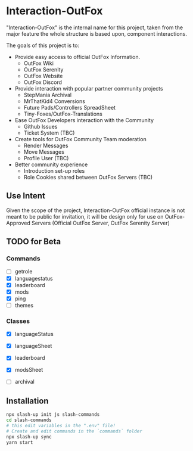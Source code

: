 # Interaction-OutFox

"Interaction-OutFox" is the internal name for this project, taken from the major feature the whole structure is based upon, component interactions.

The goals of this project is to:

- Provide easy access to official OutFox Information.
	- OutFox Wiki
	- OutFox Serenity
	- OutFox Website
	- OutFox Discord
- Provide interaction with popular partner community projects
	- StepMania Archival
	- MrThatKid4 Conversions
	- Future Pads/Controllers SpreadSheet
	- Tiny-Foxes/OutFox-Translations
- Ease OutFox Developers interaction with the Community
	- Github Issues
	- Ticket System (TBC)
- Create tools for OutFox Community Team moderation
	- Render Messages
	- Move Messages
	- Profile User (TBC)
- Better community experience
	- Introduction set-up roles
	- Role Cookies shared between OutFox Servers (TBC)

## Use Intent

Given the scope of the project, Interaction-OutFox official instance is not meant to be public for invitation, it will be design only for use on OutFox-Approved Servers (Official OutFox Server, OutFox Serenity Server)



## TODO for Beta

### Commands

- [ ] getrole
- [x] languagestatus
- [x] leaderboard
- [x] mods
- [x] ping
- [ ] themes

### Classes

- [x] languageStatus
- [x] languageSheet
- [x] leaderboard
- [x] modsSheet
- [ ] archival


## Installation

```sh
npx slash-up init js slash-commands
cd slash-commands
# this edit variables in the ".env" file!
# Create and edit commands in the `commands` folder
npx slash-up sync
yarn start
```
